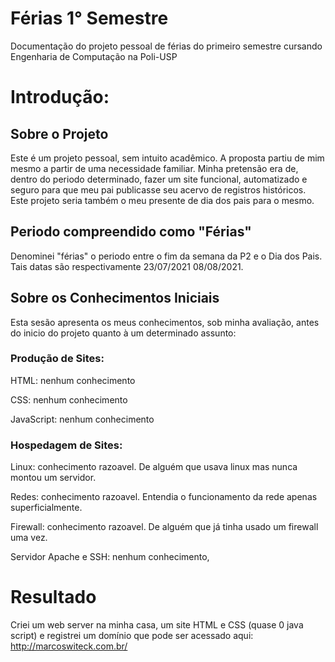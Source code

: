 # Férias 1° Semestre
Documentação do projeto pessoal de férias do primeiro semestre cursando Engenharia de Computação na Poli-USP

# Introdução:
## Sobre o Projeto
Este é um projeto pessoal, sem intuito acadêmico. A proposta partiu de mim mesmo a partir de uma necessidade familiar. Minha pretensão era de, dentro do periodo determinado, fazer um site funcional, automatizado e seguro para que meu pai publicasse seu acervo de registros históricos. Este projeto seria também o meu presente de dia dos pais para o mesmo.

## Periodo compreendido como "Férias"
Denominei "férias" o periodo entre o fim da semana da P2 e o Dia dos Pais. Tais datas são respectivamente 23/07/2021 08/08/2021.

## Sobre os Conhecimentos Iniciais
Esta sesão apresenta os meus conhecimentos, sob minha avaliação, antes do inicio do projeto quanto à um determinado assunto:
### Produção de Sites:
HTML: nenhum conhecimento

CSS: nenhum conhecimento

JavaScript: nenhum conhecimento

### Hospedagem de Sites:

Linux: conhecimento razoavel. De alguém que usava linux mas nunca montou um servidor.

Redes: conhecimento razoavel. Entendia o funcionamento da rede apenas superficialmente.

Firewall: conhecimento razoavel. De alguém que já tinha usado um firewall uma vez.

Servidor Apache e SSH: nenhum conhecimento,

# Resultado
Criei um web server na minha casa, um site HTML e CSS (quase 0 java script) e registrei um domínio que pode ser acessado aqui: 
http://marcoswiteck.com.br/
